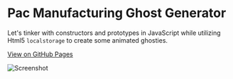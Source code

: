 # Pac Manufacturing Ghost Generator

Let's tinker with constructors and prototypes in JavaScript while utilizing Html5 ```localstorage``` to create some animated ghosties.  

[View on GitHub Pages](https://yuschick.github.io/pacman-ghost-generator/)

![Screenshot](https://yuschick.github.io/pacman-ghost-generator/images/screenshot.png)
